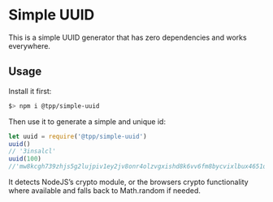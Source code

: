 # Simple UUID

This is a simple UUID generator that has zero dependencies and works everywhere.

## Usage

Install it first:

```sh
$> npm i @tpp/simple-uuid
```

Then use it to generate a simple and unique id:

```js
let uuid = require('@tpp/simple-uuid')
uuid()
// '3insalcl'
uuid(100)
//'mw8kcgh739zhjs5g2lujpiv1ey2jv8onr4olzvgxishd8k6vv6fm8bycvixlbux4651qg8vxt26srcnxbw08sexutbir5rjbnwko'
```

It detects NodeJS’s crypto module, or the browsers crypto functionality where available and falls back to Math.random if needed.

